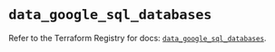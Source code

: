 # `data_google_sql_databases`

Refer to the Terraform Registry for docs: [`data_google_sql_databases`](https://registry.terraform.io/providers/hashicorp/google/6.27.0/docs/data-sources/sql_databases).
